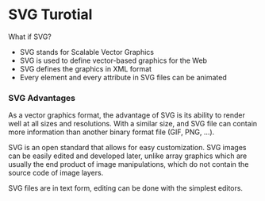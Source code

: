 # SVG Turotial
What if SVG?
- SVG stands for Scalable Vector Graphics
- SVG is used to define vector-based graphics for the Web
- SVG defines the graphics in XML format
- Every element and every attribute in SVG files can be animated

### SVG Advantages
As a vector graphics format, the advantage of SVG is its ability to render well at all sizes and resolutions. With a similar size, and SVG file can contain more information than another binary format file (GIF, PNG, ...).

SVG is an open standard that allows for easy customization. SVG images can be easily edited and developed later, unlike array graphics which are usually the end product of image manipulations, which do not contain the source code of image layers.

SVG files are in text form, editing can be done with the simplest editors.